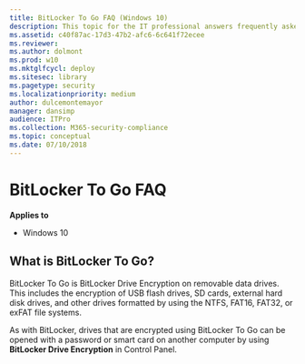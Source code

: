 ```yaml
---
title: BitLocker To Go FAQ (Windows 10)
description: This topic for the IT professional answers frequently asked questions concerning the requirements to use, upgrade, deploy and administer, and key management policies for BitLocker.
ms.assetid: c40f87ac-17d3-47b2-afc6-6c641f72ecee
ms.reviewer: 
ms.author: dolmont
ms.prod: w10
ms.mktglfcycl: deploy
ms.sitesec: library
ms.pagetype: security
ms.localizationpriority: medium
author: dulcemontemayor
manager: dansimp
audience: ITPro
ms.collection: M365-security-compliance
ms.topic: conceptual
ms.date: 07/10/2018
---
```


# BitLocker To Go FAQ

**Applies to**
-   Windows 10

## What is BitLocker To Go?

BitLocker To Go is BitLocker Drive Encryption on removable data drives. This includes the encryption of USB flash drives, SD cards, external hard disk drives, and other drives formatted by using the NTFS, FAT16, FAT32, or exFAT file systems. 

As with BitLocker, drives that are encrypted using BitLocker To Go can be opened with a password or smart card on another computer by using **BitLocker Drive Encryption** in Control Panel. 

